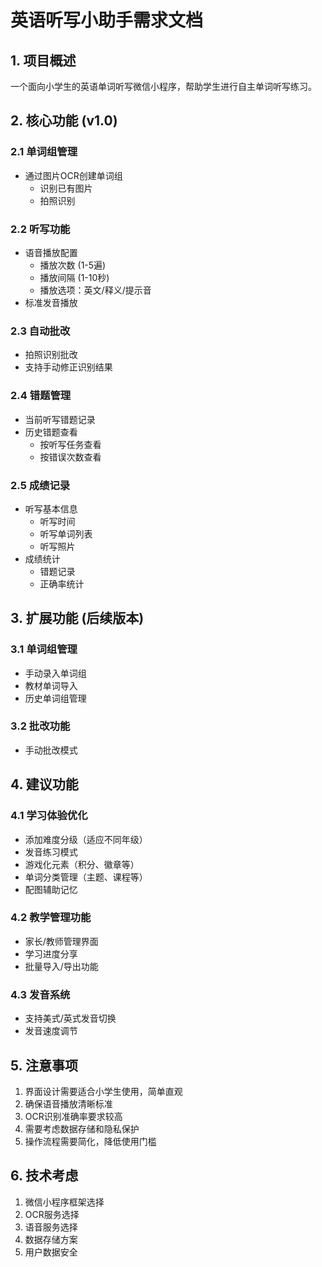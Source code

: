 # 英语听写小助手需求文档

## 1. 项目概述
一个面向小学生的英语单词听写微信小程序，帮助学生进行自主单词听写练习。

## 2. 核心功能 (v1.0)

### 2.1 单词组管理
- 通过图片OCR创建单词组
  - 识别已有图片
  - 拍照识别

### 2.2 听写功能
- 语音播放配置
  - 播放次数 (1-5遍)
  - 播放间隔 (1-10秒)
  - 播放选项：英文/释义/提示音
- 标准发音播放

### 2.3 自动批改
- 拍照识别批改
- 支持手动修正识别结果

### 2.4 错题管理
- 当前听写错题记录
- 历史错题查看
  - 按听写任务查看
  - 按错误次数查看

### 2.5 成绩记录
- 听写基本信息
  - 听写时间
  - 听写单词列表
  - 听写照片
- 成绩统计
  - 错题记录
  - 正确率统计

## 3. 扩展功能 (后续版本)

### 3.1 单词组管理
- 手动录入单词组
- 教材单词导入
- 历史单词组管理

### 3.2 批改功能
- 手动批改模式

## 4. 建议功能

### 4.1 学习体验优化
- 添加难度分级（适应不同年级）
- 发音练习模式
- 游戏化元素（积分、徽章等）
- 单词分类管理（主题、课程等）
- 配图辅助记忆

### 4.2 教学管理功能
- 家长/教师管理界面
- 学习进度分享
- 批量导入/导出功能

### 4.3 发音系统
- 支持美式/英式发音切换
- 发音速度调节

## 5. 注意事项
1. 界面设计需要适合小学生使用，简单直观
2. 确保语音播放清晰标准
3. OCR识别准确率要求较高
4. 需要考虑数据存储和隐私保护
5. 操作流程需要简化，降低使用门槛

## 6. 技术考虑
1. 微信小程序框架选择
2. OCR服务选择
3. 语音服务选择
4. 数据存储方案
5. 用户数据安全
